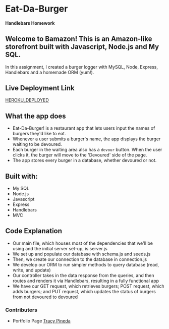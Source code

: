 # Eat-Da-Burger

#### Handlebars Homework

## Welcome to Bamazon! This is an Amazon-like storefront built with Javascript, Node.js and My SQL.

In this assignment, I created a burger logger with MySQL, Node, Express, Handlebars and a homemade ORM (yum!).

## Live Deployment Link

[HEROKU_DEPLOYED]( https://radiant-beyond-06040.herokuapp.com/)

## What the app does

- Eat-Da-Burger! is a restaurant app that lets users input the names of burgers they'd like to eat.
- Whenever a user submits a burger's name, the app displays the burger waiting to be devoured.
- Each burger in the waiting area also has a `devour` button.  When the user clicks it, the burger will move to the 'Devoured' side of the page.
- The app stores every burger in a database, whether devoured or not.


## Built with:

- My SQL
- Node.js
- Javascript
- Express
- Handlebars
- MVC

## Code Explanation

- Our main file, which houses most of the dependencies that we'll be using and the initial server set-up, is server.js
- We set up and populate our database with schema.js and seeds.js
- Then, we create our connection to the database in connection.js
- We develop our ORM to run simpler methods to query database (read, write, and update)
- Our controller takes in the data response from the queries, and then routes and renders it via Handlebars, resulting in a fully functional app
- We have our GET request, which retrieves burgers; POST request, which adds burgers; and PUT request, which updates the status of burgers from not devoured to devoured

### Contributers
- Portfolio Page [Tracy Pineda](https://tracypineda.github.io/Bootstrap-Portfolio/)


